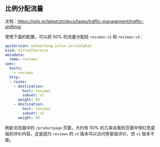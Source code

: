 ## 比例分配流量

文档：<https://istio.io/latest/zh/docs/tasks/traffic-management/traffic-shifting/>

使用下面的配置，可以把 50% 的流量分配给 `reviews:v1` 和 `reviews:v3`：

```yaml
apiVersion: networking.istio.io/v1alpha3
kind: VirtualService
metadata:
  name: reviews
spec:
  hosts:
    - reviews
  http:
  - route:
    - destination:
        host: reviews
        subset: v1
      weight: 50
    - destination:
        host: reviews
        subset: v3
      weight: 50
```

刷新浏览器中的 `/productpage` 页面，大约有 50% 的几率会看到页面中带红色星级的评价内容。这是因为 `reviews` 的 `v3` 版本可以访问带星级评价，但 `v1` 版本不能。